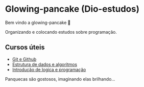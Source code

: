 # Glowing-pancake (Dio-estudos)

Bem vindo a glowing-pancake :tada:

Organizando e colocando estudos sobre programação.



## Cursos úteis

- [Git e Github](https://github.com/kaka-jp/dio-repositorio-estudo/tree/main/git)
- [Estrutura de dados e algoritmos](https://github.com/kaka-jp/dio-repositorio-estudo/tree/main/estrutura-dados-algoritmos)
- [Introdução de logica e programação](https://github.com/kaka-jp/dio-repositorio-estudo/tree/main/introducao-logica-programacao)





Panquecas são gostosos, imaginando elas brilhando...

